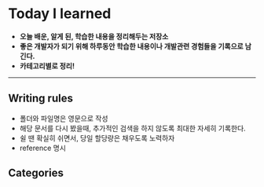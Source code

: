 Today I learned
=================

* **오늘 배운, 알게 된, 학습한 내용을 정리해두는 저장소**
* **좋은 개발자가 되기 위해 하루동안 학습한 내용이나 개발관련 경험들을 기록으로 남긴다.**
* **카테고리별로 정리!**
---

Writing rules
--------------
* 폴더와 파일명은 영문으로 작성
* 해당 문서를 다시 봤을때, 추가적인 검색을 하지 않도록 최대한 자세히 기록한다.
* 쉴 땐 확실히 쉬면서, 당일 할당량은 채우도록 노력하자
* reference 명시

Categories
----------

